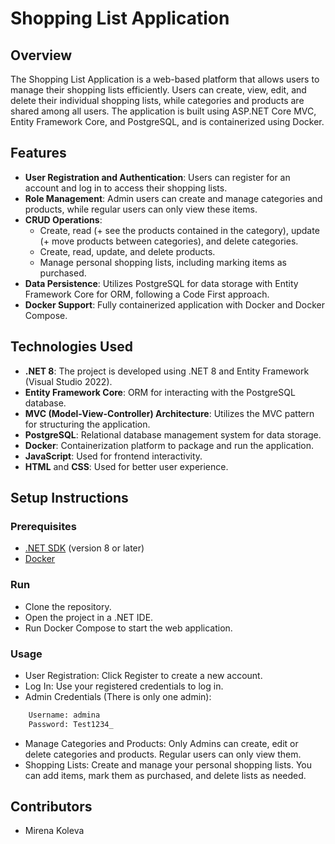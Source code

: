 # Shopping List Application

## Overview
The Shopping List Application is a web-based platform that allows users to manage their shopping lists efficiently. Users can create, view, edit, and delete their individual shopping lists, while categories and products are shared among all users. The application is built using ASP.NET Core MVC, Entity Framework Core, and PostgreSQL, and is containerized using Docker.

## Features
- **User Registration and Authentication**: Users can register for an account and log in to access their shopping lists.
- **Role Management**: Admin users can create and manage categories and products, while regular users can only view these items.
- **CRUD Operations**:
  - Create, read (+ see the products contained in the category), update (+ move products between categories), and delete categories.
  - Create, read, update, and delete products.
  - Manage personal shopping lists, including marking items as purchased.
- **Data Persistence**: Utilizes PostgreSQL for data storage with Entity Framework Core for ORM, following a Code First approach.
- **Docker Support**: Fully containerized application with Docker and Docker Compose.

## Technologies Used
- **.NET 8**: The project is developed using  .NET 8 and Entity Framework (Visual Studio 2022).
- **Entity Framework Core**: ORM for interacting with the PostgreSQL database.
- **MVC (Model-View-Controller) Architecture**: Utilizes the MVC pattern for structuring the application.
- **PostgreSQL**: Relational database management system for data storage.
- **Docker**: Containerization platform to package and run the application.
- **JavaScript**: Used for frontend interactivity.
- **HTML** and **CSS**: Used for better user experience.
  
## Setup Instructions
### Prerequisites
- [.NET SDK](https://dotnet.microsoft.com/download) (version 8 or later)
- [Docker](https://www.docker.com/get-started)

### Run
- Clone the repository.
- Open the project in a .NET IDE.
- Run Docker Compose to start the web application.
  
### Usage
- User Registration: Click Register to create a new account.
- Log In: Use your registered credentials to log in.
- Admin Credentials (There is only one admin):
```bash
    Username: admina
    Password: Test1234_
```
- Manage Categories and Products: Only Admins can create, edit or delete categories and products. Regular users can only view them.
- Shopping Lists: Create and manage your personal shopping lists. You can add items, mark them as purchased, and delete lists as needed.

## Contributors
- Mirena Koleva
